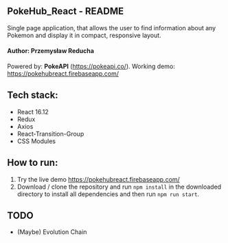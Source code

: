 ## PokeHub_React - README

Single page application, that allows the user to find information about any Pokemon and display it in compact, responsive layout.

#### Author: Przemysław Reducha
Powered by: **PokeAPI** (https://pokeapi.co/).
Working demo: https://pokehubreact.firebaseapp.com/

## Tech stack:

-   React 16.12
-   Redux
-   Axios
-   React-Transition-Group
-   CSS Modules

## How to run:

1. Try the live demo https://pokehubreact.firebaseapp.com/
2. Download / clone the repository and run `npm install` in the downloaded directory to install all dependencies and then run `npm run start`.

## TODO

-   (Maybe) Evolution Chain
